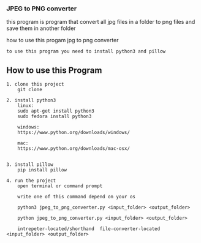 ### JPEG to PNG converter
this program is program that convert all jpg files in a folder to png files and save them in another folder

how to use this progam jpg to png converter

```
to use this program you need to install python3 and pillow
```

## How to use this Program

```
1. clone this project
    git clone

2. install python3
    linux:
    sudo apt-get install python3
    sudo fedora install python3

    windows:
    https://www.python.org/downloads/windows/

    mac:
    https://www.python.org/downloads/mac-osx/


3. install pillow
    pip install pillow

4. run the project
    open terminal or command prompt

    write one of this command depend on your os  

    python3 jpeg_to_png_converter.py <input_folder> <output_folder>

    python jpeg_to_png_converter.py <input_folder> <output_folder>

    intrepeter-located/shorthand  file-converter-located <input_folder> <output_folder>


```